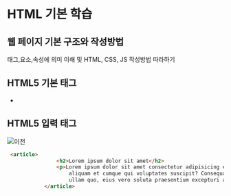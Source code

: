 # HTML 기본 학습

## 웹 페이지 기본 구조와 작성방법
태그,요소,속성에 의미 이해 및 HTML, CSS, JS 작성방법 따라하기

## HTML5 기본 태그
-

## HTML5 입력 태그


![이전](https://github.com/jacksimuse/StudyHtml)


```html
 <article>
                <h2>Lorem ipsum dolor sit amet</h2>
                <p>Lorem ipsum dolor sit amet consectetur adipisicing elit. Aut blanditiis dolor
                    aliquam et cumque qui voluptates suscipit? Consequatur quasi, harum ad magnam
                    ullam quo, eius vero soluta praesentium excepturi aperiam.</p>
            </article>
```
